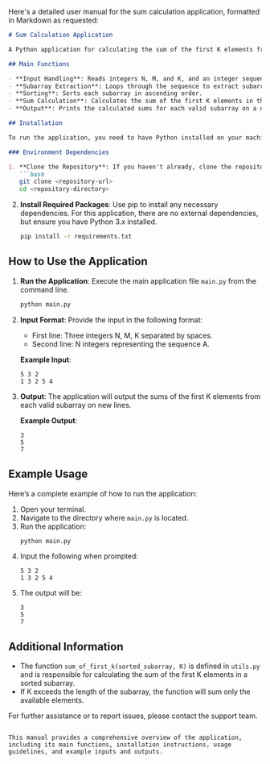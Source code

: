 Here's a detailed user manual for the sum calculation application, formatted in Markdown as requested:

```markdown
# Sum Calculation Application

A Python application for calculating the sum of the first K elements from subarrays of a given integer sequence.

## Main Functions

- **Input Handling**: Reads integers N, M, and K, and an integer sequence A of length N from standard input.
- **Subarray Extraction**: Loops through the sequence to extract subarrays of length M.
- **Sorting**: Sorts each subarray in ascending order.
- **Sum Calculation**: Calculates the sum of the first K elements in the sorted subarray using the utility function `sum_of_first_k`.
- **Output**: Prints the calculated sums for each valid subarray on a new line.

## Installation

To run the application, you need to have Python installed on your machine. You can download it from [python.org](https://www.python.org/downloads/).

### Environment Dependencies

1. **Clone the Repository**: If you haven't already, clone the repository containing the application code.
   ```bash
   git clone <repository-url>
   cd <repository-directory>
   ```

2. **Install Required Packages**: Use pip to install any necessary dependencies. For this application, there are no external dependencies, but ensure you have Python 3.x installed.
   ```bash
   pip install -r requirements.txt
   ```

## How to Use the Application

1. **Run the Application**: Execute the main application file `main.py` from the command line.
   ```bash
   python main.py
   ```

2. **Input Format**: Provide the input in the following format:
   - First line: Three integers N, M, K separated by spaces.
   - Second line: N integers representing the sequence A.

   **Example Input**:
   ```
   5 3 2
   1 3 2 5 4
   ```

3. **Output**: The application will output the sums of the first K elements from each valid subarray on new lines.

   **Example Output**:
   ```
   3
   5
   7
   ```

## Example Usage

Here’s a complete example of how to run the application:

1. Open your terminal.
2. Navigate to the directory where `main.py` is located.
3. Run the application:
   ```bash
   python main.py
   ```
4. Input the following when prompted:
   ```
   5 3 2
   1 3 2 5 4
   ```
5. The output will be:
   ```
   3
   5
   7
   ```

## Additional Information

- The function `sum_of_first_k(sorted_subarray, K)` is defined in `utils.py` and is responsible for calculating the sum of the first K elements in a sorted subarray.
- If K exceeds the length of the subarray, the function will sum only the available elements.

For further assistance or to report issues, please contact the support team.

```

This manual provides a comprehensive overview of the application, including its main functions, installation instructions, usage guidelines, and example inputs and outputs.